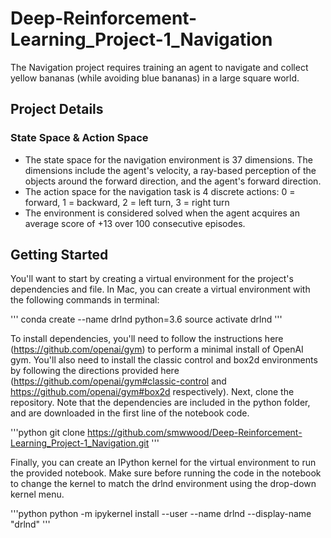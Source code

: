 # Deep-Reinforcement-Learning_Project-1_Navigation

The Navigation project requires training an agent to navigate and collect yellow bananas (while avoiding blue bananas) in a large square world.

## Project Details
### State Space & Action Space
* The state space for the navigation environment is 37 dimensions. The dimensions include the agent's velocity, a ray-based perception of the objects around the forward direction, and the agent's forward direction.
* The action space for the navigation task is 4 discrete actions: 0 = forward, 1 = backward, 2 = left turn, 3 = right turn
* The environment is considered solved when the agent acquires an average score of +13 over 100 consecutive episodes.

## Getting Started
You'll want to start by creating a virtual environment for the project's dependencies and file. In Mac, you can create a virtual environment with the following commands in terminal:

'''
conda create --name drlnd python=3.6
source activate drlnd
'''

To install dependencies, you'll need to follow the instructions here (https://github.com/openai/gym) to perform a minimal install of OpenAI gym. You'll also need to install the classic control and box2d environments by following the directions provided here (https://github.com/openai/gym#classic-control and https://github.com/openai/gym#box2d respectively).
Next, clone the repository. Note that the dependencies are included in the python folder, and are downloaded in the first line of the notebook code.

'''python
git clone https://github.com/smwwood/Deep-Reinforcement-Learning_Project-1_Navigation.git
'''

Finally, you can create an IPython kernel for the virtual environment to run the provided notebook. Make sure before running the code in the notebook to change the kernel to match the drlnd environment using the drop-down kernel menu.

'''python
python -m ipykernel install --user --name drlnd --display-name "drlnd"
'''


